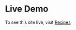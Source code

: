 # Live Demo

To see this site live, visit [Recipes](https://chrisandkellysrecipes.netlify.app/)






 


